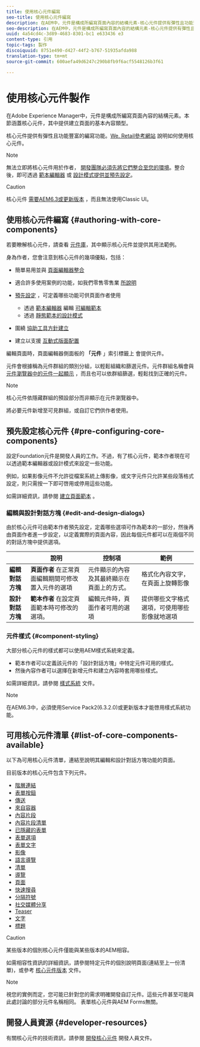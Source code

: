 ```yaml
---
title: 使用核心元件編寫
seo-title: 使用核心元件編寫
description: 在AEM中，元件是構成所編寫頁面內容的結構元素-核心元件提供有彈性且功能豐富的編寫功能。
seo-description: 在AEM中，元件是構成所編寫頁面內容的結構元素-核心元件提供有彈性且功能豐富的編寫功能。
uuid: 4a54cd4c-3d89-4683-8301-bc1 e633436 e3
content-type: 引用
topic-tags: 製作
discoiquuid: 8751e490-d427-44f2-b767-51935afda988
translation-type: tm+mt
source-git-commit: 600aefa49d6247c290b8fb9f6acf5548126b3f61

---
```



# 使用核心元件製作

在Adobe Experience Manager中，元件是構成所編寫頁面內容的結構元素。本節涵蓋核心元件，其中提供建立頁面的基本內容類型。

核心元件提供有彈性且功能豐富的編寫功能。[We. Retail參考網站](https://helpx.adobe.com/experience-manager/6-5/sites/developing/using/we-retail.html) 說明如何使用核心元件。

>[!NOTE]
>
>無法立即將核心元件用於作者， [開發團隊必須先將它們整合至您的環境](using.md)。整合後，即可透過 [範本編輯器](https://helpx.adobe.com/experience-manager/6-5/sites/authoring/using/templates.html) 或 [設計模式提供並預先設定](https://helpx.adobe.com/experience-manager/6-5/sites/authoring/using/default-components-designmode.html)。

>[!CAUTION]
>
>核心元件 [需要AEM6.3或更新版本](versions.md) ，而且無法使用Classic UI。

## 使用核心元件編寫 {#authoring-with-core-components}

若要瞭解核心元件，請查看 [元件庫](http://opensource.adobe.com/aem-core-wcm-components/library.html)，其中顯示核心元件並提供其用法範例。

身為作者，您會注意到核心元件的幾項優點，包括：

* 簡單易用並與 [頁面編輯器整合](https://helpx.adobe.com/experience-manager/6-5/sites/authoring/using/editing-content.html)
* 適合許多使用案例的功能，如我們零售零售業 [所說明](https://helpx.adobe.com/experience-manager/6-5/sites/developing/using/we-retail.html)
* [預先設定](#pre-configuring-core-components) ，可定義哪些功能可供頁面作者使用
   * 透過 [範本編輯器](https://helpx.adobe.com/experience-manager/6-5/sites/authoring/using/templates.html) 編輯 [可編輯範本](https://helpx.adobe.com/experience-manager/6-5/sites/developing/using/page-templates-editable.html)
   * 透過 [](https://helpx.adobe.com/experience-manager/6-5/sites/authoring/using/default-components-designmode.html)[靜態範本的設計模式](https://helpx.adobe.com/experience-manager/6-5/sites/developing/using/page-templates-static.html)

* 圍繞 [協助工具方針建立](https://helpx.adobe.com/experience-manager/6-5/managing/using/web-accessibility.html)

* 建立以支援 [互動式版面配置](https://helpx.adobe.com/experience-manager/6-5/sites/authoring/using/responsive-layout.html)

編輯頁面時，頁面編輯器側面板的 **「元件** 」索引標籤上 [](https://helpx.adobe.com/experience-manager/6-5/sites/authoring/using/editing-content.html)會提供元件。

元件會根據稱為元件群組的類別分組，以輕鬆組織和篩選元件。元件群組名稱會與 [元件瀏覽器中的元件一起顯示](https://helpx.adobe.com/experience-manager/6-5/sites/authoring/using/editing-content.html) ，而且也可以依群組篩選，輕鬆找到正確的元件。

>[!NOTE]
>
>核心元件依隱藏群組的預設部分而非顯示在元件瀏覽器中。
>
>將必要元件新增至可見群組，或自訂它們供作者使用。

## 預先設定核心元件 {#pre-configuring-core-components}

設定Foundation元件是開發人員的工作。不過，有了核心元件，範本作者現在可以透過範本編輯器或設計模式來設定一些功能。

例如，如果影像元件不允許從檔案系統上傳影像，或文字元件只允許某些段落格式設定，則只需按一下即可啓用或停用這些功能。

如需詳細資訊，請參閱 [建立頁面範本](https://helpx.adobe.com/experience-manager/6-5/sites/authoring/using/templates.html) 。

### 編輯與設計對話方塊 {#edit-and-design-dialogs}

由於核心元件可由範本作者預先設定，定義哪些選項可作為範本的一部分，然後再由頁面作者進一步設定，以定義實際的頁面內容，因此每個元件都可以在兩個不同的對話方塊中提供選項。

|  | 說明 | 控制項 | 範例 |
|--- |--- |--- |--- |
| **編輯對話方塊** | **頁面作者** 在正常頁面編輯期間可修改置入元件的選項 | 元件顯示的內容及其最終顯示在頁面上的方式。 | 格式化內容文字，在頁面上旋轉影像 |
| **設計對話方塊** | **範本作者** 在設定頁面範本時可修改的選項。 | 編輯元件時，頁面作者可用的選項 | 提供哪些文字格式選項，可使用哪些影像就地選項 |

### 元件樣式 {#component-styling}

大部分核心元件的樣式都可以使用AEM樣式系統來定義。

* 範本作者可以定義該元件的「設計對話方塊」中特定元件可用的樣式。
* 然後內容作者可以選擇在新增元件和建立內容時套用哪些樣式。

如需詳細資訊，請參閱 [樣式系統](https://helpx.adobe.com/experience-manager/6-5/sites/authoring/using/style-system.html) 文件。

>[!NOTE]
>
>在AEM6.3中，必須使用Service Pack2(6.3.2.0)或更新版本才能啓用樣式系統功能。

## 可用核心元件清單 {#list-of-core-components-available}

以下為可用核心元件清單，連結至說明其編輯和設計對話方塊功能的頁面。

目前版本的核心元件包含下列元件。

* [階層連結](breadcrumb.md)
* [表單按鈕](form-button.md)
* [傳送](carousel.md)
* [來自容器](form-container.md)
* [內容片段](content-fragment-component.md)
* [內容片段清單](content-fragment-list.md)
* [已隱藏的表單](form-hidden.md)
* [表單選項](form-options.md)
* [表單文字](form-text.md)
* [影像](image.md)
* [語言導覽](language-navigation.md)
* [清單](list.md)
* [導覽](navigation.md)
* [頁面](page.md)
* [快速搜尋](quick-search.md)
* [分隔符號](separator.md)
* [社交媒體分享](sharing.md)
* [Teaser](teaser.md)
* [文字](text.md)
* [標題](title.md)

>[!CAUTION]
>
>某些版本的個別核心元件僅能與某些版本的AEM相容。
>
>如需相容性資訊的詳細資訊，請參閱特定元件的個別說明頁面(連結至上一份清單)，或參考 [核心元件版本](versions.md) 文件。

>[!NOTE]
>
>視您的實例而定，您可能已針對您的需求明確開發自訂元件。這些元件甚至可能與此處討論的部分元件名稱相同。
>表單核心元件與AEM Forms無關。

## 開發人員資源 {#developer-resources}

有關核心元件的技術資訊，請參閱 [開發核心元件](developing.md) 開發人員文件。
